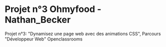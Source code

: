 # Projet n°3 Ohmyfood - Nathan_Becker
Projet n°3: "Dynamisez une page web avec des animations CSS", Parcours "Développeur Web" Openclassrooms 
